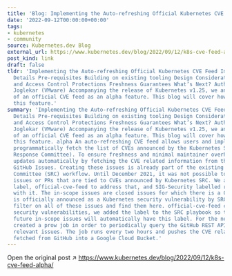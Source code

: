 ```yaml
---
title: 'Blog: Implementing the Auto-refreshing Official Kubernetes CVE Feed'
date: '2022-09-12T00:00:00+00:00'
tags:
- kubernetes
- community
source: Kubernetes.dev Blog
external_url: https://www.kubernetes.dev/blog/2022/09/12/k8s-cve-feed-alpha/
post_kind: link
draft: false
tldr: 'Implementing the Auto-refreshing Official Kubernetes CVE Feed Implementation
  Details Pre-requisites Building on existing tooling Design Considerations Integrity
  and Access Control Protections Freshness Guarantees What’s Next? Author : Pushkar
  Joglekar (VMware) Accompanying the release of Kubernetes v1.25, we announced availability
  of an official CVE feed as an alpha feature. This blog will cover how we implemented
  this feature.'
summary: 'Implementing the Auto-refreshing Official Kubernetes CVE Feed Implementation
  Details Pre-requisites Building on existing tooling Design Considerations Integrity
  and Access Control Protections Freshness Guarantees What’s Next? Author : Pushkar
  Joglekar (VMware) Accompanying the release of Kubernetes v1.25, we announced availability
  of an official CVE feed as an alpha feature. This blog will cover how we implemented
  this feature. alpha An auto-refreshing CVE feed allows users and implementers to
  programmatically fetch the list of CVEs announced by the Kubernetes SRC (Security
  Response Committee). To ensure freshness and minimal maintainer overhead, the feed
  updates automatically by fetching the CVE related information from the CVE announcement
  GitHub Issues. Creating these issues is already part of the existing Security Response
  Committee (SRC) workflow. Until December 2021, it was not possible to filter for
  issues or PRs that are tied to CVEs announced by Kubernetes SRC. We added a new
  label, official-cve-feed to address that, and SIG-Security labelled relevant issues
  with it. The in-scope issues are closed issues for which there is a CVE ID(s) and
  is officially announced as a Kubernetes security vulnerability by SRC. You can now
  filter on all of these issues and find them here. official-cve-feed closed For future
  security vulnerabilities, we added the label to the SRC playbook so that all the
  future in-scope issues will automatically have this label. For the next step, we
  created a prow job in order to periodically query the GitHub REST API and pull the
  relevant issues. The job runs every two hours and pushes the CVE related information
  fetched from GitHub into a Google Cloud Bucket.'
---
```

Open the original post ↗ https://www.kubernetes.dev/blog/2022/09/12/k8s-cve-feed-alpha/
